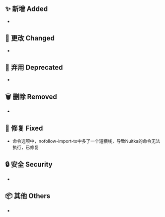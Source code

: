 ## ✨ 新增 Added

-

## 🔧 更改 Changed

-

## 🚨 弃用 Deprecated

-

## 🗑️ 删除 Removed

-

## 🐛 修复 Fixed

- 命令选项中，nofollow-import-to中多了一个短横线，导致Nuitka的命令无法执行，已修复

## 🔒 安全 Security

-

## 📦 其他 Others

-